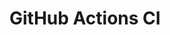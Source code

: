 # GitHub Actions CI














































































































































































































































































































































































































































































































































































































































































































































































































































































































































































































































































































































































































































































































































































































































































































































































































































































































































































































































































































































































































































































































































































































































































































































































































































































































































































































































































































































































































































































































































































































































































